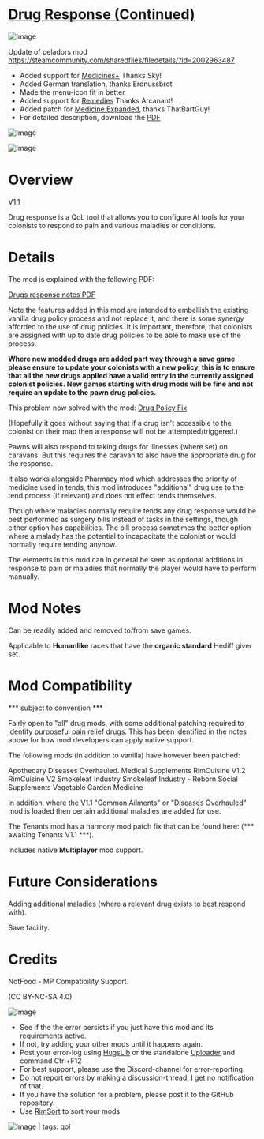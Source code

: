 # [Drug Response (Continued)](https://steamcommunity.com/sharedfiles/filedetails/?id=2196401201)

![Image](https://i.imgur.com/buuPQel.png)

Update of peladors mod
https://steamcommunity.com/sharedfiles/filedetails/?id=2002963487

- Added support for [Medicines+](https://steamcommunity.com/sharedfiles/filedetails/?id=2347448943) Thanks Sky!
- Added German translation, thanks Erdnussbrot
- Made the menu-icon fit in better
- Added support for [Remedies](https://steamcommunity.com/sharedfiles/filedetails/?id=2466826996) Thanks Arcanant!
- Added patch for [Medicine Expanded](https://steamcommunity.com/sharedfiles/filedetails/?id=2049984501), thanks ThatBartGuy!
- For detailed description, download the [PDF](https://github.com/emipa606/DrugResponse/raw/main/Source/DrugResponseNotes.pdf)

![Image](https://i.imgur.com/pufA0kM.png)
	
![Image](https://i.imgur.com/Z4GOv8H.png)

# Overview
 V1.1

Drug response is a QoL tool that allows you to configure AI tools for your colonists to respond to pain and various maladies or conditions.


# Details



The mod is explained with the following PDF:

[Drugs response notes PDF](https://1drv.ms/b/s!Au3GsmKyQkDYhbcl--GivGHylXLpsg?e=ZqfovQ)


Note the features added in this mod are intended to embellish the existing vanilla drug policy process and not replace it, and there is some synergy afforded to the use of drug policies. It is important, therefore, that colonists are assigned with up to date drug policies to be able to make use of the process.

**Where new modded drugs are added part way through a save game please ensure to update your colonists with a new policy, this is to ensure that all the new drugs applied have a valid entry in the currently assigned colonist policies. New games starting with drug mods will be fine and not require an update to the pawn drug policies.**

This problem now solved with the mod: [Drug Policy Fix](https://steamcommunity.com/sharedfiles/filedetails/?id=2000335507)

(Hopefully it goes without saying that if a drug isn't accessible to the colonist on their map then a response will not be attempted/triggered.)

Pawns will also respond to taking drugs for illnesses (where set) on caravans. But this requires the caravan to also have the appropriate drug for the response.

It also works alongside Pharmacy mod which addresses the priority of medicine used in tends, this mod introduces "additional" drug use to the tend process (if relevant) and does not effect tends themselves. 

Though where maladies normally require tends any drug response would be best performed as surgery bills instead of tasks in the settings, though either option has capabilities. The bill process sometimes the better option where a malady has the potential to incapacitate the colonist or would normally require tending anyhow.

The elements in this mod can in general be seen as optional additions in response to pain or maladies that normally the player would have to perform manually.


# Mod Notes


Can be readily added and removed to/from save games.

Applicable to **Humanlike** races that have the **organic standard** Hediff giver set.


# Mod Compatibility
 *** subject to conversion ***

Fairly open to "all" drug mods, with some additional patching required to identify purposeful pain relief drugs. This has been identified in the notes above for how mod developers can apply native support.

The following mods (in addition to vanilla) have however been patched:

Apothecary
Diseases Overhauled.
Medical Supplements
RimCuisine V1.2
RimCuisine V2
Smokeleaf Industry
Smokeleaf Industry - Reborn
Social Supplements
Vegetable Garden Medicine

In addition, where the V1.1 "Common Ailments" or "Diseases Overhauled" mod is loaded then certain additional maladies are added for use.

The Tenants mod has a harmony mod patch fix that can be found here: (*** awaiting Tenants V1.1 ***).

Includes native **Multiplayer** mod support.


# Future Considerations


Adding additional maladies (where a relevant drug exists to best respond with).

Save facility.

# Credits


NotFood - MP Compatibility Support.


(CC BY-NC-SA 4.0)

![Image](https://i.imgur.com/PwoNOj4.png)



-  See if the the error persists if you just have this mod and its requirements active.
-  If not, try adding your other mods until it happens again.
-  Post your error-log using [HugsLib](https://steamcommunity.com/workshop/filedetails/?id=818773962) or the standalone [Uploader](https://steamcommunity.com/sharedfiles/filedetails/?id=2873415404) and command Ctrl+F12
-  For best support, please use the Discord-channel for error-reporting.
-  Do not report errors by making a discussion-thread, I get no notification of that.
-  If you have the solution for a problem, please post it to the GitHub repository.
-  Use [RimSort](https://github.com/RimSort/RimSort/releases/latest) to sort your mods

 

[![Image](https://img.shields.io/github/v/release/emipa606/DrugResponse?label=latest%20version&style=plastic&color=9f1111&labelColor=black)](https://steamcommunity.com/sharedfiles/filedetails/changelog/2196401201) | tags:  qol
